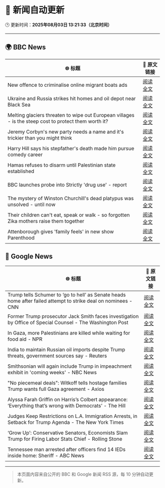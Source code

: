 # 🧠 新闻自动更新

🕒 更新时间：**2025年08月03日 13:21:33（北京时间）**

---

## 🌍 BBC News

| 🌐 标题 | 🔗 原文链接 |
|--------|-------------|
| New offence to criminalise online migrant boats ads | [阅读全文](https://www.bbc.com/news/articles/cgm2y24xjgko?at_medium=RSS&at_campaign=rss) |
| Ukraine and Russia strikes hit homes and oil depot near Black Sea | [阅读全文](https://www.bbc.com/news/articles/ckglyv396ppo?at_medium=RSS&at_campaign=rss) |
| Melting glaciers threaten to wipe out European villages - is the steep cost to protect them worth it? | [阅读全文](https://www.bbc.com/news/articles/cj4w9ggzxv4o?at_medium=RSS&at_campaign=rss) |
| Jeremy Corbyn's new party needs a name and it's trickier than you might think | [阅读全文](https://www.bbc.com/news/articles/c3wnqj2pwvdo?at_medium=RSS&at_campaign=rss) |
| Harry Hill says his stepfather's death made him pursue comedy career | [阅读全文](https://www.bbc.com/news/articles/c70x8gx5n9wo?at_medium=RSS&at_campaign=rss) |
| Hamas refuses to disarm until Palestinian state established | [阅读全文](https://www.bbc.com/news/articles/ce35nx49reko?at_medium=RSS&at_campaign=rss) |
| BBC launches probe into Strictly 'drug use' - report | [阅读全文](https://www.bbc.com/news/articles/c4ge98v7j80o?at_medium=RSS&at_campaign=rss) |
| The mystery of Winston Churchill's dead platypus was unsolved - until now | [阅读全文](https://www.bbc.com/news/articles/cglzl1ez283o?at_medium=RSS&at_campaign=rss) |
| Their children can't eat, speak or walk - so forgotten Zika mothers raise them together | [阅读全文](https://www.bbc.com/news/articles/c39d0zj0110o?at_medium=RSS&at_campaign=rss) |
| Attenborough gives 'family feels' in new show Parenthood | [阅读全文](https://www.bbc.com/news/articles/ce3j1gx5qydo?at_medium=RSS&at_campaign=rss) |

## 📰 Google News

| 🌐 标题 | 🔗 原文链接 |
|--------|-------------|
| Trump tells Schumer to ‘go to hell’ as Senate heads home after failed attempt to strike deal on nominees - CNN | [阅读全文](https://news.google.com/rss/articles/CBMieEFVX3lxTE5rNVVncWIwUHNqZjYyUENyUWQ3UV83NG1TX3hZNXE5RllOa2paUUNHYWZXNGxWemlUb3FNSlRQRG41bFdwNWltQV96aVMtT2hDNWM3Q3V1WDZpZElodG5GSHVnNDZTTnFkd0pFWjhFTjJKMVQwY3MwVtIBfkFVX3lxTFBCZklaRnF3bGMydTlyS1V0MHZFTGRCVEZYd3Qza2I4UVFYejdjbjhJM096enNIY1VkQWhBT3BFaG05bE54anJKMFd6Z2dVZzdpdW45YmhEbkFacVctZHBWLThKZ0NRbWdFNThwQ0FtTXpIT0duVUJkMlExWklwZw?oc=5) |
| Former Trump prosecutor Jack Smith faces investigation by Office of Special Counsel - The Washington Post | [阅读全文](https://news.google.com/rss/articles/CBMirgFBVV95cUxQSnZxcmExM1NzT2s5akEwZHhzMFlnTkIyajB0UXdNVEpqT0k3Y3RtbERuRzI1VmdjRjhhdFN6aG9nYlVFcmZpcUtkYUpza2hjMkNRZUtKbnBXbjJRRTNqb0twMGszcFVieFRUNldWSTJuMS16LXp0VW4tQWlUc1dBOTVBanRmUG9IOHJMWURqZW9wSXZab0dmTWVPbldZemYxZHhvMVBPQWlUNWZFQWc?oc=5) |
| In Gaza, more Palestinians are killed while waiting for food aid - NPR | [阅读全文](https://news.google.com/rss/articles/CBMihAFBVV95cUxQUktWQ0V5cDRySHM1dGJWTUdrYjhub216WGV2SGJyZEg1WjQtZTJ4OF9VZEpKTW1ycnRrQkxHZ291SGdBMGp1ZVFXVVJKcWNfZUc2U2pqLV9QcGFuNDZjT1lBeWxfVFZkUVBtOTNQOTIycW84TEtsOWtZQm9tM05jTkozaTM?oc=5) |
| India to maintain Russian oil imports despite Trump threats, government sources say - Reuters | [阅读全文](https://news.google.com/rss/articles/CBMiywFBVV95cUxOM2k5UXBwaXFqS1FrWXNsblV0T0lDSGxZeUNacXJLakVhWDI0bGdlbGlJcHVuS1ZBQnNyS185MVRtRXQ0UUtEM3o4S3JRV1dWYXEtYlA1eDh4dmtoaXFTVUpFSjFWdkNsX1J6NlZXTkU3bTFKbUFPYnlyQ0xsUFMtWE1oVDNabHRoQkdLcGxXdlVoVXR3aVRPSFJ6aDNyMllFdXdVakVqbVVPSGpzbVVvQTNJWTlkdlZOUmVkbVQ2RWEzbmN4MDdiR1pHOA?oc=5) |
| Smithsonian will again include Trump in impeachment exhibit in 'coming weeks' - NBC News | [阅读全文](https://news.google.com/rss/articles/CBMivAFBVV95cUxOcENYM3QwMmcyWnU4RzNIaFlsV0dFQUR6cEFaQTRnYVhHbUtiRkRhOFVKT0NnR1JOZjZOamNpYjZhaGxvc0trdHk4VU9NRW5RNEJ2bGhHVml6eXZMNlJtUDJrWTdoMUhtMi1aTjh2d3FqbmFLdXpPTGE2MWpXZlM1RUd4a1o2Z1F4V1VuaXdodXZEbXZJTW5nN0NOMlk4WjJPakUwbGJLWDFSa3JwcUtrVHFhRjhVajBoeU5qdtIBVkFVX3lxTE15dVpwbDZMTHhnLUdiYXZ6RW1kei10MVFWaWluYTM2WHZQTXpRdVFBY1RFa3N6Z25EbDhCcG12dzd0cTc3amZmVnA0RW1pekFqd3JqeTB3?oc=5) |
| "No piecemeal deals": Witkoff tells hostage families Trump wants full Gaza agreement - Axios | [阅读全文](https://news.google.com/rss/articles/CBMigwFBVV95cUxPQzkydk9sWlhzVHQ1WmNScmJIZUZLaDhTdVFNWHFvTHRvVUNfSndHbW9WVmF0Y2I4THRZZXR1bHFPb3RGUlJrTHNmRTdsa1lmSXZ6d0xqWVRzSkd0ZVphUHN3dGNnRlUwbXhhdE81eEx4dUpldkVZaktCaVB5aFc3NEVNNA?oc=5) |
| Alyssa Farah Griffin on Harris’s Colbert appearance: ‘Everything that’s wrong with Democrats’ - The Hill | [阅读全文](https://news.google.com/rss/articles/CBMingFBVV95cUxPdnRMc1VyWmI0TE55ek9xX21Uc29nQXlqa2EwS25XVlZIS0Z3TnpQa0ZSNWpJVmtqRkprNVBKWkJHYWxUMmtTYmpxd1VhOG1CWGpfTDZfX01veEpyUTJRSFNMcFVIQXEweW1jdG16RUpDNlU1UmNPei1LcC1hTmg3SEFhX0p5ZFRGTmhNbEIzU1RnRnVwLUZ6eWVnXzlPUdIBowFBVV95cUxQV3FFMlRSYXh3cVVYNHF0YzI3MEprSy1xeC16NDBvTFhPaXJxZnVOTGM2RWhqdkRNWDh1VjJJOXh4Q1B1YXpMWEFFN0RFZzF0OFFTNHBaQlhlYThGcDZrdWpIWVduSFFfaENFUnNQRUQxOUJ1UUZLOGNzWXNWRmg4VnU5TWxvanFLZUNzRTBaX1pTZWZCRTRtejNlbWFidktpSE5B?oc=5) |
| Judges Keep Restrictions on L.A. Immigration Arrests, in Setback for Trump Agenda - The New York Times | [阅读全文](https://news.google.com/rss/articles/CBMihgFBVV95cUxOUVRFQnhFV3NqVnJqTGtpcE9LMlNNcFNYT0FGWldIYXVseVk1djMyM3Jlc1lpNXpTdzNJRi1DamgzeXZMRnBiMHdMQm9UZ1ctaTI2WUY2UXNPTUZRNUd5ZjZnN21Mcmh1ZWpvUDB5VUJ3NEI0d3VHeTItLVVVVEhkeVIwOXMwUQ?oc=5) |
| ‘Grow Up’: Conservative Senators, Economists Slam Trump for Firing Labor Stats Chief - Rolling Stone | [阅读全文](https://news.google.com/rss/articles/CBMiugFBVV95cUxPVktPTm9UeU9VSXZjdWVYYWluQmNQeG1tbXpEN19ibzhMMWVob3h2dnlUU3RhaHNMOTA4SWdJSUwxYlBtZFRtM0ZNaDRublUyTjZyZXBjNHNFTDY3b0lOTF81T3hhUnpYOTE5SDRpSlFEYmtWeGVyYm1DNXdCbks1SDVzLXdVUnl6Y2pWcy1oY0xmWEtkRXVETjRhRklJVkxiOXVOdzItTnlKV1FVWFpvamctNEhkd1poUVE?oc=5) |
| Tennessee man arrested after officers find 14 IEDs inside home: Sheriff - ABC News | [阅读全文](https://news.google.com/rss/articles/CBMimwFBVV95cUxQVlY3YUVaUEZQdHhKX3A3YmdOR2pBSjZ2akpaQzZqRFdnMENmcWh6UnhId2ZXMTU5LUkyNm9EUzRmSXprMEhGRk1QZy1TTjJ4OWFkdTQ1VzF1OGFqWEM5TjJpLTgxRlVrWWJzbGFBS1RqaTIxZEs3N1RWQmdEcGRMZkZyYlRDdWZoNnE4T1FuSjJZRTl5R1huQnVsONIBoAFBVV95cUxOcnFpc0VUblo5SzRRLXFyMElPZnhkNlI3bk05OG9yQlg0Z3pKTEpXU2lkQVFxWVJIZUliZmE4S1RLOUx1QjE2bHJ2TlRqQ2htZnRQdTN1Q0p2cGlUVkF3VGlDWUI5cEFLSmpzdkp2VU5MUmhSeThEcGkyZmMxRlUzZkRJenh3ajZzNEgxS0NyRmNQM3I4V2RrclJmY3pYODhM?oc=5) |

---
> 本页面内容来自公开的 BBC 和 Google 新闻 RSS 源，每 10 分钟自动更新。